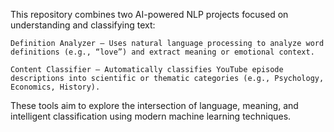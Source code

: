 This repository combines two AI-powered NLP projects focused on understanding and classifying text:

    Definition Analyzer – Uses natural language processing to analyze word definitions (e.g., “love”) and extract meaning or emotional context.

    Content Classifier – Automatically classifies YouTube episode descriptions into scientific or thematic categories (e.g., Psychology, Economics, History).

These tools aim to explore the intersection of language, meaning, and intelligent classification using modern machine learning techniques.
